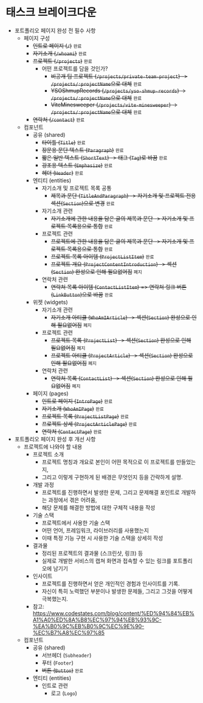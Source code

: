 # 태스크 브레이크다운
- 포트폴리오 페이지 완성 전 필수 사항
  - 페이지 구성
    - ~~인트로 페이지 (`/`)~~ `완료`
    - ~~자기소개 (`/whoami`)~~ `완료`
    - ~~프로젝트 (`/projects`)~~ `완료`
      - 어떤 프로젝트를 담을 것인가?
        - ~~비공개 팀 프로젝트 (`/projects/private-team-project`) -> `/projects/:projectName`으로 대체~~ `완료`
        - ~~YSOShmupRecords (`/projects/yso-shmup-records`) -> `/projects/:projectName`으로 대체~~ `완료`
        - ~~ViteMinesweeper (`/projects/vite-minesweeper`) -> `/projects/:projectName`으로 대체~~ `완료`
    - ~~연락처 (`/contact`)~~ `완료`
  - 컴포넌트
    - 공유 (shared)
      - ~~타이틀 (`Title`)~~ `완료`
      - ~~장문용 문단 텍스트 (`Paragraph`)~~ `완료`
      - ~~짧은 일반 텍스트 (`ShortText`) -> 태그 (`Tag`)로 바꿈~~ `완료`
      - ~~강조용 텍스트 (`Emphasize`)~~ `완료`
      - ~~헤더 (`Header`)~~ `완료`
    - 엔티티 (entities)
      - 자기소개 및 프로젝트 목록 공통
        - ~~제목과 문단 (`TitleAndParagraph`) -> 자기소개 및 프로젝트 전용 섹션(`Section`)으로 변경~~ `완료`
      - 자기소개 관련
        - ~~자기소개에 관한 내용을 담은 글의 제목과 문단 -> 자기소개 및 프로젝트 목록용으로 통합~~ `완료`
      - 프로젝트 관련
        - ~~프로젝트에 관한 내용을 담은 글의 제목과 문단 -> 자기소개 및 프로젝트 목록용으로 통합~~ `완료`
        - ~~프로젝트 목록 아이템 (`ProjectListItem`)~~ `완료`
        - ~~프로젝트 개요 (`ProjectContentIntroduction`) -> 섹션(`Section`) 완성으로 인해 필요없어짐~~ `폐지`
      - 연락처 관련
        - ~~연락처 목록 아이템 (`ContactListItem`) => 연락처 링크 버튼(`LinkButton`)으로 바꿈~~ `완료`
    - 위젯 (widgets)
      - 자기소개 관련
        - ~~자기소개 아티클 (`WhoAmIArticle`) -> 섹션(`Section`) 완성으로 인해 필요없어짐~~ `폐지`
      - 프로젝트 관련
        - ~~프로젝트 목록 (`ProjectList`) -> 섹션(`Section`) 완성으로 인해 필요없어짐~~ `폐지`
        - ~~프로젝트 아티클 (`ProjectArticle`) -> 섹션(`Section`) 완성으로 인해 필요없어짐~~ `폐지`
      - 연락처 관련
        - ~~연락처 목록 (`ContactList`) -> 섹션(`Section`) 완성으로 인해 필요없어짐~~ `폐지`
    - 페이지 (pages)
      - ~~인트로 페이지 (`IntroPage`)~~ `완료`
      - ~~자기소개 (`WhoAmIPage`)~~ `완료`
      - ~~프로젝트 목록 (`ProjectListPage`)~~ `완료`
      - ~~프로젝트 상세 (`ProjectArticlePage`)~~ `완료`
      - ~~연락처 (`ContactPage`)~~ `완료`
- 포트폴리오 페이지 완성 후 개선 사항
  - 프로젝트에 나와야 할 내용
    - 프로젝트 소개
      - 프로젝트 명칭과 개요로 본인이 어떤 목적으로 이 프로젝트를 만들었는지,
      - 그리고 이렇게 구현하게 된 배경은 무엇인지 등을 간략하게 설명.
    - 개발 과정
      - 프로젝트를 진행하면서 발생한 문제, 그리고 문제해결 포인트로 개발하는 과정에서 겪은 어려움,
      - 해당 문제를 해결한 방법에 대한 구체적 내용을 작성
    - 기술 스택
      - 프로젝트에서 사용한 기술 스택
      - 어떤 언어, 프레임워크, 라이브러리를 사용했는지
      - 이때 특정 기능 구현 시 사용한 기술 스택을 상세히 작성
    - 결과물
      - 정리된 프로젝트의 결과물 (스크린샷, 링크) 등
      - 실제로 개발한 서비스의 캡쳐 화면과 접속할 수 있는 링크를 포트폴리오에 남기기
    - 인사이트
      - 프로젝트를 진행하면서 얻은 개인적인 경험과 인사이트를 기록.
      - 자신이 특히 노력했던 부분이나 발생한 문제들, 그리고 그것을 어떻게 극복했는지.
    - 참고: https://www.codestates.com/blog/content/%ED%94%84%EB%A1%A0%ED%8A%B8%EC%97%94%EB%93%9C-%EA%B0%9C%EB%B0%9C%EC%9E%90-%EC%B7%A8%EC%97%85
  - 컴포넌트
    - 공유 (shared)
      - 서브헤더 (`Subheader`)
      - 푸터 (`Footer`)
      - ~~버튼 (`Button`)~~ `완료`
    - 엔티티 (entities)
      - 인트로 관련
        - 로고 (`Logo`)
